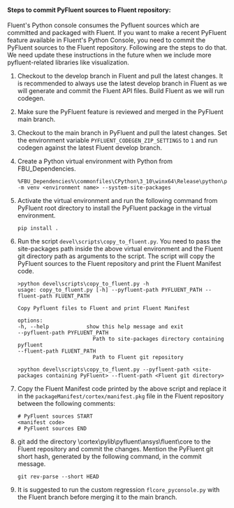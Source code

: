 #### Steps to commit PyFluent sources to Fluent repository:

Fluent's Python console consumes the Pyfluent sources which are committed and packaged with Fluent. If you want to make a recent PyFluent feature available in Fluent's Python Console, you need to commit the PyFluent sources to the Fluent repository. Following are the steps to do that. We need update these instructions in the future when we include more pyfluent-related libraries like visualization.

1. Checkout to the develop branch in Fluent and pull the latest changes. It is recommended to always use the latest develop branch in Fluent as we will generate and commit the Fluent API files. Build Fluent as we will run codegen.

2. Make sure the PyFluent feature is reviewed and merged in the PyFluent main branch.

3. Checkout to the main branch in PyFluent and pull the latest changes. Set the environment variable `PYFLUENT_CODEGEN_ZIP_SETTINGS` to `1` and run codegen against the latest Fluent develop branch.

4. Create a Python virtual environment with Python from FBU_Dependencies.

    ```shell
    %FBU_Dependencies%\commonfiles\CPython\3_10\winx64\Release\python\python.exe -m venv <environment name> --system-site-packages
    ```

5. Activate the virtual environment and run the following command from PyFluent root directory to install the PyFluent package in the virtual environment.

    ```shell
    pip install .
    ```

6. Run the script `devel\scripts\copy_to_fluent.py`. You need to pass the site-packages path inside the above virtual environment and the Fluent git directory path as arguments to the script. The script will copy the PyFluent sources to the Fluent repository and print the Fluent Manifest code.

    ```shell
    >python devel\scripts\copy_to_fluent.py -h
    usage: copy_to_fluent.py [-h] --pyfluent-path PYFLUENT_PATH --fluent-path FLUENT_PATH

    Copy Pyfluent files to Fluent and print Fluent Manifest

    options:
    -h, --help            show this help message and exit
    --pyfluent-path PYFLUENT_PATH
                            Path to site-packages directory containing pyfluent
    --fluent-path FLUENT_PATH
                            Path to Fluent git repository

    >python devel\scripts\copy_to_fluent.py --pyfluent-path <site-packages containing PyFluent> --fluent-path <Fluent git directory>
    ```

7. Copy the Fluent Manifest code printed by the above script and replace it in the `packageManifest/cortex/manifest.pkg` file in the Fluent repository between the following comments:

    ```text
    # PyFluent sources START
    <manifest code>
    # PyFluent sources END
    ```

8. git add the directory <fluent root>\cortex\pylib\pyfluent\ansys\fluent\core to the Fluent repository and commit the changes. Mention the PyFluent git short hash, generated by the following command, in the commit message.

    ```shell
    git rev-parse --short HEAD
    ```

9. It is suggested to run the custom regression `flcore_pyconsole.py` with the Fluent branch before merging it to the main branch.